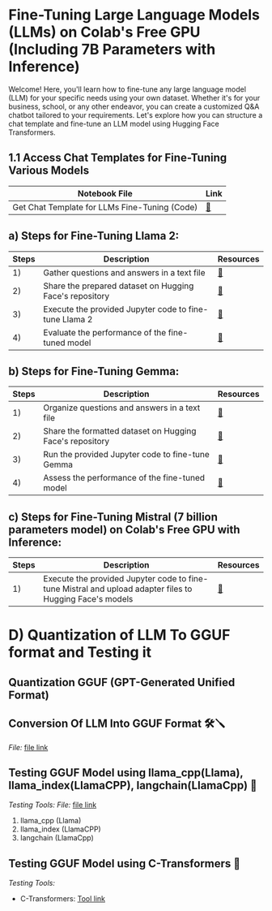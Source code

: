 # Fine-Tuning Large Language Models (LLMs) on Colab's Free GPU (Including 7B Parameters with Inference)

Welcome! Here, you'll learn how to fine-tune any large language model (LLM) for your specific needs using your own dataset. Whether it's for your business, school, or any other endeavor, you can create a customized Q&A chatbot tailored to your requirements. Let's explore how you can structure a chat template and fine-tune an LLM model using Hugging Face Transformers.


## 1.1 Access Chat Templates for Fine-Tuning Various Models

| Notebook File                           | Link              |
|----------------------------------------|-------------------
| Get Chat Template for LLMs Fine-Tuning (Code) | [🔗]()      | 


## a) Steps for Fine-Tuning Llama 2:

Steps | Description | Resources
------|-------------|----------
1) | Gather questions and answers in a text file | [🔗](https://github.com/Apil12/NLP_GENAI/blob/master/LLAMA2_FINETUNED_MODEL/train.txt)
2) | Share the prepared dataset on Hugging Face's repository | [🔗](https://huggingface.co/datasets/Jevvan123/lmmma_2dataset)
3) | Execute the provided Jupyter code to fine-tune Llama 2 | [🔗](https://github.com/Apil12/NLP_GENAI/blob/master/LLAMA2_FINETUNED_MODEL/fine_tune_models.ipynb)
4) | Evaluate the performance of the fine-tuned model | [🔗](https://github.com/Apil12/NLP_GENAI/blob/master/LLAMA2_FINETUNED_MODEL/Testing_LLMA2.ipynb)

## b) Steps for Fine-Tuning Gemma:

Steps | Description | Resources
------|-------------|----------
1) | Organize questions and answers in a text file | [🔗](https://github.com/Apil12/NLP_GENAI/blob/master/gemma%20model/test.txt)
2) | Share the formatted dataset on Hugging Face's repository | [🔗](https://huggingface.co/datasets/Jevvan123/Gemma_huba_brandset)
3) | Run the provided Jupyter code to fine-tune Gemma | [🔗](https://github.com/Apil12/NLP_GENAI/blob/master/gemma%20model/Fine_tuned_Model_gemmamodel.ipynb)
4) | Assess the performance of the fine-tuned model | [🔗](https://github.com/Apil12/NLP_GENAI/blob/master/gemma%20model/Testing_gemma_model.ipynb)

## c) Steps for Fine-Tuning Mistral (7 billion parameters model) on Colab's Free GPU with Inference:

Steps | Description | Resources
------|-------------|----------
1) | Execute the provided Jupyter code to fine-tune Mistral and upload adapter files to Hugging Face's models | [🔗](https://github.com/Apil12/NLP_GENAI/blob/master/Mixtral_model/Mixtral_finetuned_model.ipynb)

# D) Quantization of LLM To GGUF format and Testing it

## Quantization GGUF (GPT-Generated Unified Format)

## Conversion Of LLM Into GGUF Format 🛠️🪛
*File:* [file link](https://github.com/Apiljungthapa/NLP_GENAI/blob/master/GGUF%20Model%20File/Quantize_LLMs_to_GGUF.ipynb) 

## Testing GGUF Model using llama_cpp(Llama), llama_index(LlamaCPP), langchain(LlamaCpp) 📝
*Testing Tools:*
*File:* [file link](https://github.com/Apiljungthapa/NLP_GENAI/blob/master/GGUF%20Model%20File/Testing_GGUF_file_with_different_methods.ipynb) 
1. llama_cpp (Llama)
2. llama_index (LlamaCPP)
3. langchain (LlamaCpp)

## Testing GGUF Model using C-Transformers 📝
*Testing Tools:*
- C-Transformers: [Tool link](https://github.com/Apiljungthapa/NLP_GENAI/blob/master/GGUF%20Model%20File/Tessting_using_c_transformers.ipynb
)
